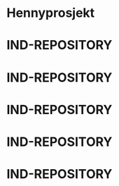 # Hennyprosjekt
# IND-REPOSITORY
# IND-REPOSITORY
# IND-REPOSITORY
# IND-REPOSITORY
# IND-REPOSITORY
